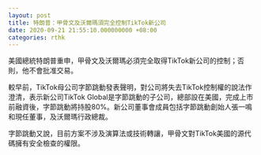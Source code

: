 ```yaml
---
layout: post
title: 特朗普：甲骨文及沃爾瑪須完全控制TikTok新公司
date: 2020-09-21 21:55:10.000000000 +08:00
categories: rthk
---
```


美國總統特朗普重申，甲骨文及沃爾瑪必須完全取得TikTok新公司的控制；否則，他不會批准交易。

較早前，TikTok母公司字節跳動發表聲明，對公司將失去TikTok控制權的說法作澄清，表示新公司TikTok Global是字節跳動的子公司，總部設在美國，完成上市前融資後，字節跳動將持股80%。新公司董事會成員包括字節跳動創始人張一鳴和現任董事，及沃爾瑪行政總裁。

字節跳動又說，目前方案不涉及演算法或技術轉讓，甲骨文對TikTok美國的源代碼擁有安全檢查的權限。

